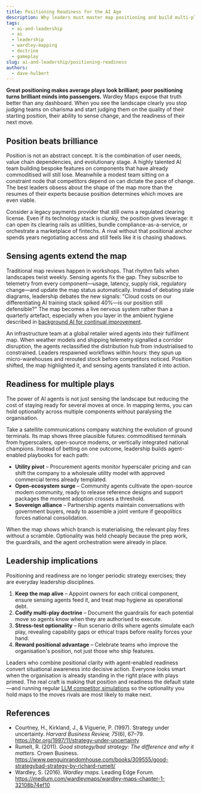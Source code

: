 ```yaml
---
title: Positioning Readiness for the AI Age
description: Why leaders must master map positioning and build multi-play readiness as AI agents collapse the cost of optionality.
tags:
  - ai-and-leadership
  - ai
  - leadership
  - wardley-mapping
  - doctrine
  - gameplay
slug: ai-and-leadership/positioning-readiness
authors:
  - dave-hulbert
---
```


**Great positioning makes average plays look brilliant; poor positioning turns brilliant minds into passengers.** Wardley Maps expose that truth better than any dashboard. When you see the landscape clearly you stop judging teams on charisma and start judging them on the quality of their starting position, their ability to sense change, and the readiness of their next move.

<!-- truncate -->

## Position beats brilliance

Position is not an abstract concept. It is the combination of user needs, value chain dependencies, and evolutionary stage. A highly talented AI team building bespoke features on components that have already commoditised will still lose. Meanwhile a modest team sitting on a constraint node that competitors depend on can dictate the pace of change. The best leaders obsess about the shape of the map more than the resumes of their experts because position determines which moves are even viable.

Consider a legacy payments provider that still owns a regulated clearing license. Even if its technology stack is clunky, the position gives leverage: it can open its clearing rails as utilities, bundle compliance-as-a-service, or orchestrate a marketplace of fintechs. A rival without that positional anchor spends years negotiating access and still feels like it is chasing shadows.

## Sensing agents extend the map

Traditional map reviews happen in workshops. That rhythm fails when landscapes twist weekly. Sensing agents fix the gap. They subscribe to telemetry from every component—usage, latency, supply risk, regulatory change—and update the map status automatically. Instead of debating stale diagrams, leadership debates the new signals: "Cloud costs on our differentiating AI training stack spiked 40%—is our position still defensible?" The map becomes a live nervous system rather than a quarterly artefact, especially when you layer in the ambient hygiene described in [background AI for continual improvement](/blog/ai-and-leadership/background-ai-continual-improvement).

An infrastructure team at a global retailer wired agents into their fulfilment map. When weather models and shipping telemetry signalled a corridor disruption, the agents reclassified the distribution hub from industrialised to constrained. Leaders respawned workflows within hours: they spun up micro-warehouses and rerouted stock before competitors noticed. Position shifted, the map highlighted it, and sensing agents translated it into action.

## Readiness for multiple plays

The power of AI agents is not just sensing the landscape but reducing the cost of staying ready for several moves at once. In mapping terms, you can hold optionality across multiple components without paralysing the organisation.

Take a satellite communications company watching the evolution of ground terminals. Its map shows three plausible futures: commoditised terminals from hyperscalers, open-source modems, or vertically integrated national champions. Instead of betting on one outcome, leadership builds agent-enabled playbooks for each path:

- **Utility pivot** – Procurement agents monitor hyperscaler pricing and can shift the company to a wholesale utility model with approved commercial terms already templated.
- **Open-ecosystem surge** – Community agents cultivate the open-source modem community, ready to release reference designs and support packages the moment adoption crosses a threshold.
- **Sovereign alliance** – Partnership agents maintain conversations with government buyers, ready to assemble a joint venture if geopolitics forces national consolidation.

When the map shows which branch is materialising, the relevant play fires without a scramble. Optionality was held cheaply because the prep work, the guardrails, and the agent orchestration were already in place.

## Leadership implications

Positioning and readiness are no longer periodic strategy exercises; they are everyday leadership disciplines.

1. **Keep the map alive** – Appoint owners for each critical component, ensure sensing agents feed it, and treat map hygiene as operational debt.
2. **Codify multi-play doctrine** – Document the guardrails for each potential move so agents know when they are authorised to execute.
3. **Stress-test optionality** – Run scenario drills where agents simulate each play, revealing capability gaps or ethical traps before reality forces your hand.
4. **Reward positional advantage** – Celebrate teams who improve the organisation's position, not just those who ship features.

Leaders who combine positional clarity with agent-enabled readiness convert situational awareness into decisive action. Everyone looks smart when the organisation is already standing in the right place with plays primed. The real craft is making that position and readiness the default state—and running regular [LLM competitor simulations](/blog/ai-and-leadership/llm-competitor-map-simulations) so the optionality you hold maps to the moves rivals are most likely to make next.

## References

- Courtney, H., Kirkland, J., & Viguerie, P. (1997). Strategy under uncertainty. *Harvard Business Review, 75*(6), 67–79. <https://hbr.org/1997/11/strategy-under-uncertainty>
- Rumelt, R. (2011). *Good strategy/bad strategy: The difference and why it matters.* Crown Business. <https://www.penguinrandomhouse.com/books/309555/good-strategybad-strategy-by-richard-rumelt/>
- Wardley, S. (2016). *Wardley maps.* Leading Edge Forum. <https://medium.com/wardleymaps/wardley-maps-chapter-1-32108b74ef10>
